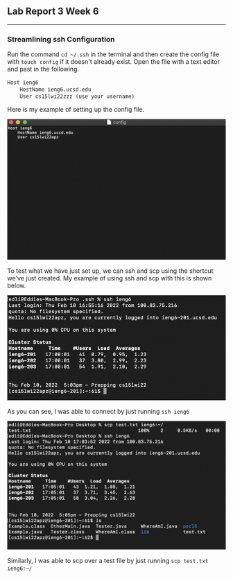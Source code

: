 ## Lab Report 3 Week 6
---
### Streamlining ssh Configuration

Run the command ```cd ~/.ssh``` in the terminal and then create the config file with ```touch config``` if it doesn't already exist. Open the file with a text editor and past in the following.

```
Host ieng6
    HostName ieng6.ucsd.edu
    User cs15lwi22zzz (use your username)
```
Here is my example of setting up the config file.

![Image](editing.png)

To test what we have just set up, we can ssh and scp using the shortcut we've just created. My example of using ssh and scp with this is shown below.

![Image](ssh.png)

As you can see, I was able to connect by just running ```ssh ieng6```

![Image](scp.png)

Similarly, I was able to scp over a test file by just running ```scp test.txt ieng6:~/```
